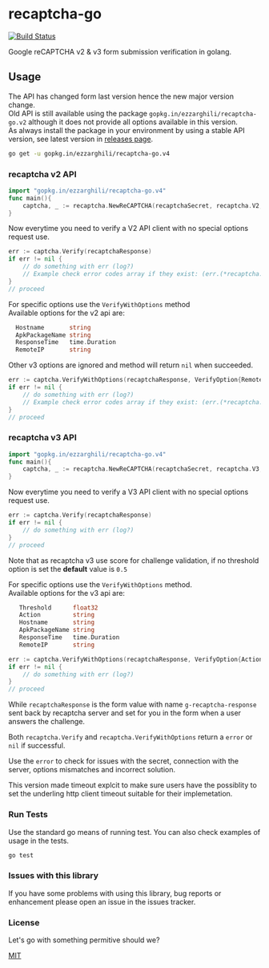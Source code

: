 # recaptcha-go

[![Build Status](https://travis-ci.org/ezzarghili/recaptcha-go.svg?branch=master)](https://travis-ci.org/ezzarghili/recaptcha-go)

Google reCAPTCHA v2 & v3 form submission verification in golang.

## Usage

The API has changed form last version hence the new major version change.  
Old API is still available using the package `gopkg.in/ezzarghili/recaptcha-go.v2` although it does not provide all options available in this version.  
As always install the package in your environment by using a stable API version, see latest version in [releases page](https://github.com/ezzarghili/recaptcha-go/releases).

```bash
go get -u gopkg.in/ezzarghili/recaptcha-go.v4 
```

### recaptcha v2 API

```go
import "gopkg.in/ezzarghili/recaptcha-go.v4"
func main(){
    captcha, _ := recaptcha.NewReCAPTCHA(recaptchaSecret, recaptcha.V2, 10 * time.Second) // for v2 API get your secret from https://www.google.com/recaptcha/admin
}
```

Now everytime you need to verify a V2 API client with no special options request use.

```go
err := captcha.Verify(recaptchaResponse)
if err != nil {
    // do something with err (log?)
    // Example check error codes array if they exist: (err.(*recaptcha.Error)).ErrorCodes
}
// proceed
```

For specific options use the `VerifyWithOptions` method  
Available options for the v2 api are:

```go
  Hostname       string
  ApkPackageName string
  ResponseTime   time.Duration
  RemoteIP       string
```

Other v3 options are ignored and method will return `nil` when succeeded.

```go
err := captcha.VerifyWithOptions(recaptchaResponse, VerifyOption{RemoteIP: "123.123.123.123"})
if err != nil {
    // do something with err (log?)
    // Example check error codes array if they exist: (err.(*recaptcha.Error)).ErrorCodes
}
// proceed
```

### recaptcha v3 API

```go
import "gopkg.in/ezzarghili/recaptcha-go.v4"
func main(){
    captcha, _ := recaptcha.NewReCAPTCHA(recaptchaSecret, recaptcha.V3, 10 * time.Second) // for v3 API use https://g.co/recaptcha/v3 (apperently the same admin UI at the time of writing)
}
```

Now everytime you need to verify a V3 API client with no special options request use.

```go
err := captcha.Verify(recaptchaResponse)
if err != nil {
    // do something with err (log?)
}
// proceed
```
Note that as recaptcha v3 use score for challenge validation, if no threshold option is set the **default** value is `0.5`

For specific options use the `VerifyWithOptions` method.  
Available options for the v3 api are:

```go
   Threshold      float32
   Action         string
   Hostname       string
   ApkPackageName string
   ResponseTime   time.Duration
   RemoteIP       string
```

```go
err := captcha.VerifyWithOptions(recaptchaResponse, VerifyOption{Action: "hompage", Threshold: 0.8})
if err != nil {
    // do something with err (log?)
}
// proceed
```

While `recaptchaResponse` is the form value with name `g-recaptcha-response` sent back by recaptcha server and set for you in the form when a user answers the challenge.

Both `recaptcha.Verify` and `recaptcha.VerifyWithOptions` return a `error` or `nil` if successful.

Use the `error` to check for issues with the secret, connection with the server, options mismatches and incorrect solution.

This version made timeout explcit to make sure users have the possiblity to set the underling http client timeout suitable for their implemetation.

### Run Tests

Use the standard go means of running test.
You can also check examples of usage in the tests.

```bash
go test
```

### Issues with this library

If you have some problems with using this library, bug reports or enhancement please open an issue in the issues tracker.

### License

Let's go with something permitive should we?

[MIT](https://choosealicense.com/licenses/mit/)

